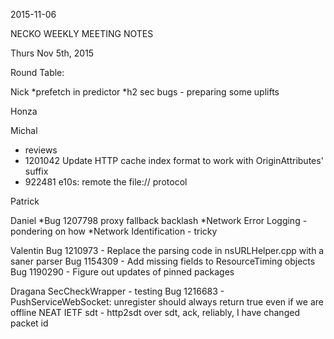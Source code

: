 2015-11-06

NECKO WEEKLY MEETING NOTES

Thurs Nov 5th, 2015

Round Table:

Nick
*prefetch in predictor
*h2 sec bugs - preparing some uplifts

Honza

Michal
 - reviews
 - 1201042 Update HTTP cache index format to work with OriginAttributes' suffix
 - 922481 e10s: remote the file:// protocol

Patrick

Daniel
*Bug 1207798 proxy fallback backlash
*Network Error Logging - pondering on how
*Network Identification - tricky

Valentin
Bug 1210973 - Replace the parsing code in nsURLHelper.cpp with a saner parser
Bug 1154309 - Add missing fields to ResourceTiming objects
Bug 1190290 - Figure out updates of pinned packages

Dragana
SecCheckWrapper  - testing
Bug 1216683 -       PushServiceWebSocket: unregister should always return true even if we are offline
NEAT
IETF
sdt - http2sdt over sdt, ack, reliably, I have changed packet id

